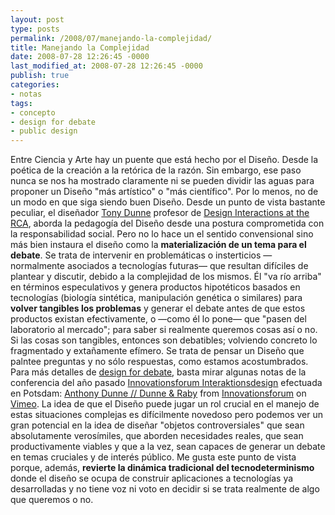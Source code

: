 ```yaml
---
layout: post
type: posts
permalink: /2008/07/manejando-la-complejidad/
title: Manejando la Complejidad
date: 2008-07-28 12:26:45 -0000
last_modified_at: 2008-07-28 12:26:45 -0000
publish: true
categories:
- notas
tags:
- concepto
- design for debate
- public design
---
```

Entre Ciencia y Arte hay un puente que está hecho por el Diseño. Desde la poética de la creación a la retórica de la razón. Sin embargo, ese paso nunca se nos ha mostrado claramente ni se pueden dividir las aguas para proponer un Diseño "más artístico" o "más científico". Por lo menos, no de un modo en que siga siendo buen Diseño. Desde un punto de vista bastante peculiar, el diseñador [Tony Dunne](http://www.interaction.rca.ac.uk/people/staff/anthony-dunne.html) profesor de [Design Interactions at the RCA](http://www.interaction.rca.ac.uk/), aborda la pedagogía del Diseño desde una postura comprometida con la responsabilidad social. Pero no lo hace un el sentido convensional sino más bien instaura el diseño como la **materialización de un tema para el debate**. Se trata de intervenir en problemáticas o insterticios —normalmente asociados a tecnologías futuras— que resultan difíciles de plantear y discutir, debido a la complejidad de los mismos. Él "va río arriba" en términos especulativos y genera productos hipotéticos basados en tecnologías (biología sintética, manipulación genética o similares) para **volver tangibles los problemas** y generar el debate antes de que estos productos existan efectivamente, o —como él lo pone— que "pasen del laboratorio al mercado"; para saber si realmente queremos cosas así o no. Si las cosas son tangibles, entonces son debatibles; volviendo concreto lo fragmentado y extañamente efímero. Se trata de pensar un Diseño que palntee preguntas y no sólo respuestas, como estamos acostumbrados. Para más detalles de [design for debate](http://www.interaction.rca.ac.uk/briefs/designForDebate.html), basta mirar algunas notas de la conferencia del año pasado [Innovationsforum Interaktionsdesign](http://interface.fh-potsdam.de/innoforum/index.php) efectuada en Potsdam:  [Anthony Dunne // Dunne & Raby](http://www.vimeo.com/734763?pg=embed&sec=734763) from [Innovationsforum](http://www.vimeo.com/user378630?pg=embed&sec=734763) on [Vimeo](http://vimeo.com?pg=embed&sec=734763). La idea de que el Diseño puede jugar un rol crucial en el manejo de estas situaciones complejas es difícilmente novedoso pero podemos ver un gran potencial en la idea de diseñar "objetos controversiales" que sean absolutamente verosímiles, que aborden necesidades reales, que sean productivamente viables y que a la vez, sean capaces de generar un debate en temas cruciales y de interés público. Me gusta este punto de vista porque, además, **revierte la dinámica tradicional del tecnodeterminismo** donde el diseño se ocupa de construir aplicaciones a tecnologías ya desarrolladas y no tiene voz ni voto en decidir si se trata realmente de algo que queremos o no.
